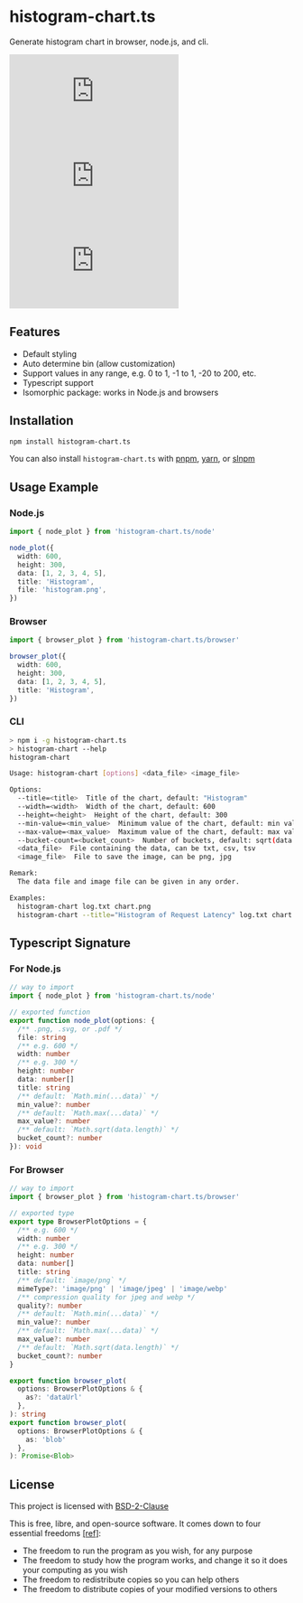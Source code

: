 # histogram-chart.ts

Generate histogram chart in browser, node.js, and cli.

[![npm Package Version](https://img.shields.io/npm/v/histogram-chart.ts)](https://www.npmjs.com/package/histogram-chart.ts)
[![Minified Package Size](https://img.shields.io/bundlephobia/min/histogram-chart.ts)](https://bundlephobia.com/package/histogram-chart.ts)
[![Minified and Gzipped Package Size](https://img.shields.io/bundlephobia/minzip/histogram-chart.ts)](https://bundlephobia.com/package/histogram-chart.ts)

## Features

- Default styling
- Auto determine bin (allow customization)
- Support values in any range, e.g. 0 to 1, -1 to 1, -20 to 200, etc.
- Typescript support
- Isomorphic package: works in Node.js and browsers

## Installation

```bash
npm install histogram-chart.ts
```

You can also install `histogram-chart.ts` with [pnpm](https://pnpm.io/), [yarn](https://yarnpkg.com/), or [slnpm](https://github.com/beenotung/slnpm)

## Usage Example

### Node.js

```typescript
import { node_plot } from 'histogram-chart.ts/node'

node_plot({
  width: 600,
  height: 300,
  data: [1, 2, 3, 4, 5],
  title: 'Histogram',
  file: 'histogram.png',
})
```

### Browser

```typescript
import { browser_plot } from 'histogram-chart.ts/browser'

browser_plot({
  width: 600,
  height: 300,
  data: [1, 2, 3, 4, 5],
  title: 'Histogram',
})
```

### CLI

```bash
> npm i -g histogram-chart.ts
> histogram-chart --help
histogram-chart

Usage: histogram-chart [options] <data_file> <image_file>

Options:
  --title=<title>  Title of the chart, default: "Histogram"
  --width=<width>  Width of the chart, default: 600
  --height=<height>  Height of the chart, default: 300
  --min-value=<min_value>  Minimum value of the chart, default: min value of data
  --max-value=<max_value>  Maximum value of the chart, default: max value of data
  --bucket-count=<bucket_count>  Number of buckets, default: sqrt(data.length)
  <data_file>  File containing the data, can be txt, csv, tsv
  <image_file>  File to save the image, can be png, jpg

Remark:
  The data file and image file can be given in any order.

Examples:
  histogram-chart log.txt chart.png
  histogram-chart --title="Histogram of Request Latency" log.txt chart.png
```

## Typescript Signature

### For Node.js

```typescript
// way to import
import { node_plot } from 'histogram-chart.ts/node'

// exported function
export function node_plot(options: {
  /** .png, .svg, or .pdf */
  file: string
  /** e.g. 600 */
  width: number
  /** e.g. 300 */
  height: number
  data: number[]
  title: string
  /** default: `Math.min(...data)` */
  min_value?: number
  /** default: `Math.max(...data)` */
  max_value?: number
  /** default: `Math.sqrt(data.length)` */
  bucket_count?: number
}): void
```

### For Browser

```typescript
// way to import
import { browser_plot } from 'histogram-chart.ts/browser'

// exported type
export type BrowserPlotOptions = {
  /** e.g. 600 */
  width: number
  /** e.g. 300 */
  height: number
  data: number[]
  title: string
  /** default: `image/png` */
  mimeType?: 'image/png' | 'image/jpeg' | 'image/webp'
  /** compression quality for jpeg and webp */
  quality?: number
  /** default: `Math.min(...data)` */
  min_value?: number
  /** default: `Math.max(...data)` */
  max_value?: number
  /** default: `Math.sqrt(data.length)` */
  bucket_count?: number
}

export function browser_plot(
  options: BrowserPlotOptions & {
    as?: 'dataUrl'
  },
): string
export function browser_plot(
  options: BrowserPlotOptions & {
    as: 'blob'
  },
): Promise<Blob>
```

## License

This project is licensed with [BSD-2-Clause](./LICENSE)

This is free, libre, and open-source software. It comes down to four essential freedoms [[ref]](https://seirdy.one/2021/01/27/whatsapp-and-the-domestication-of-users.html#fnref:2):

- The freedom to run the program as you wish, for any purpose
- The freedom to study how the program works, and change it so it does your computing as you wish
- The freedom to redistribute copies so you can help others
- The freedom to distribute copies of your modified versions to others
